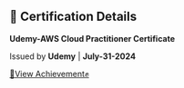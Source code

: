 ## 📜 Certification Details

**Udemy-AWS Cloud Practitioner Certificate**

Issued by **Udemy** | **July-31-2024**

[👀View Achievement✊](https://www.udemy.com/certificate/UC-c9bb0e9c-d681-405e-874a-144dffccbaf3/)
